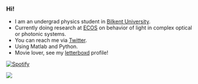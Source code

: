 ### Hi! 

- I am an undergrad physics student in [Bilkent University](https://w3.bilkent.edu.tr/bilkent/).
- Currently doing research at [ECOS](http://hyilmaz.unam.bilkent.edu.tr/) on  behavior of light in complex optical or photonic systems.
- You can reach me via [Twitter](https://twitter.com/sfeykuns).
- Using Matlab and Python.
- Movie lover, see my [letterboxd](https://letterboxd.com/feykun/)  profile!

[![Spotify](https://novatorem-feykun.vercel.app/api/spotify)](https://open.spotify.com/user/feykun)

<img src ="https://github-readme-stats.vercel.app/api?username=feykun&&show_icons=true&title_color=ffffff&icon_color=bb2acf&text_color=daf7dc&bg_color=191919">



